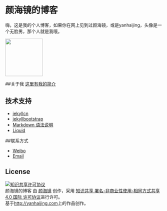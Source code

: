 # 颜海镜的博客

嗨，这是我的个人博客，如果你在网上见到过颜海镜，或是yanhaijing，头像是一个无脸男，那个人就是我哦。

<img src="http://yanhaijing.com/img/facelessman.png" width="120">

##关于我
[这里有我的简介](http://yanhaijing.com/yan_about.html)

## 技术支持
- [jekyllcn](http://jekyllcn.com/)
- [jekyllbootstrap](http://jekyllbootstrap.com)
- [Markdown 语法说明](http://wowubuntu.com/markdown/)
- [Liquid](https://github.com/Shopify/liquid/wiki/Liquid-for-Designers)

##联系方式

- [Weibo](http://weibo.com/yanhaijing1234 "yanhaijing's Weibo")
- [Email](http://yanhaijing@yeah.net "yanhaijing's Email")


## License

<a rel="license" href="http://creativecommons.org/licenses/by-nc-sa/4.0/"><img alt="知识共享许可协议" style="border-width:0" src="http://i.creativecommons.org/l/by-nc-sa/4.0/88x31.png" /></a><br /><span xmlns:dct="http://purl.org/dc/terms/" href="http://purl.org/dc/dcmitype/Text" property="dct:title" rel="dct:type">颜海镜的博客</span> 由 <a xmlns:cc="http://creativecommons.org/ns#" href="http://yanhaijing.com" property="cc:attributionName" rel="cc:attributionURL">颜海镜</a> 创作，采用 <a rel="license" href="http://creativecommons.org/licenses/by-nc-sa/4.0/">知识共享 署名-非商业性使用-相同方式共享 4.0 国际 许可协议</a>进行许可。<br />基于<a xmlns:dct="http://purl.org/dc/terms/" href="http://yanhaijing.com" rel="dct:source">http://yanhaijing.com</a>上的作品创作。
